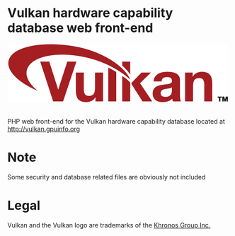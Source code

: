 # Vulkan hardware capability database web front-end

![Vulkan](./images/vulkanlogo.png)<br><br>

PHP web front-end for the Vulkan hardware capability database located at http://vulkan.gpuinfo.org

# Note
Some security and database related files are obviously not included

# Legal
Vulkan and the Vulkan logo are trademarks of the [Khronos Group Inc.](http://www.khronos.org)
